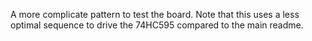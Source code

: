 A more complicate pattern to test the board. Note that this uses a less optimal sequence to drive the 74HC595 compared to the main readme.